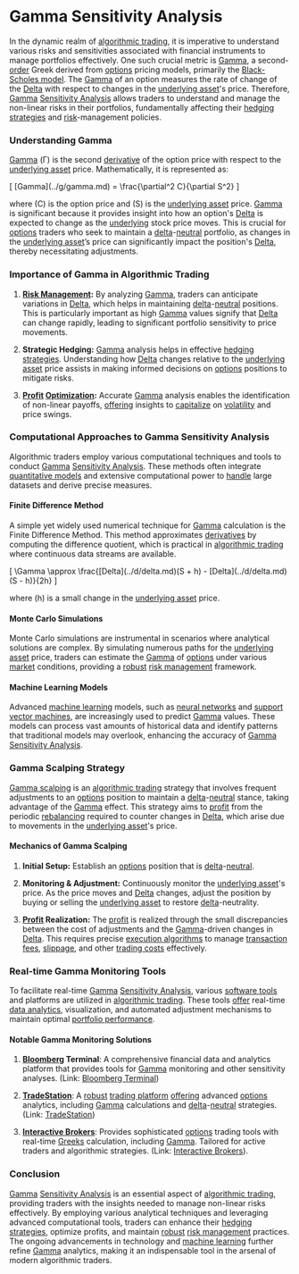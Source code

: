 # Gamma Sensitivity Analysis

In the dynamic realm of [algorithmic trading](../a/algorithmic_trading.md), it is imperative to understand various risks and sensitivities associated with financial instruments to manage portfolios effectively. One such crucial metric is [Gamma](../g/gamma.md), a second-[order](../o/order.md) Greek derived from [options](../o/options.md) pricing models, primarily the [Black-Scholes model](../b/black-scholes_model.md). The [Gamma](../g/gamma.md) of an option measures the rate of change of the [Delta](../d/delta.md) with respect to changes in the [underlying asset](../u/underlying_asset.md)'s price. Therefore, [Gamma](../g/gamma.md) [Sensitivity Analysis](../s/sensitivity_analysis.md) allows traders to understand and manage the non-linear risks in their portfolios, fundamentally affecting their [hedging strategies](../h/hedging_strategies.md) and [risk](../r/risk.md)-management policies.

### Understanding Gamma

[Gamma](../g/gamma.md) (Γ) is the second [derivative](../d/derivative.md) of the option price with respect to the [underlying asset](../u/underlying_asset.md) price. Mathematically, it is represented as:

\[ \[Gamma](../g/gamma.md) = \frac{\partial^2 C}{\partial S^2} \]

where \(C\) is the option price and \(S\) is the [underlying asset](../u/underlying_asset.md) price. [Gamma](../g/gamma.md) is significant because it provides insight into how an option's [Delta](../d/delta.md) is expected to change as the [underlying](../u/underlying.md) stock price moves. This is crucial for [options](../o/options.md) traders who seek to maintain a [delta](../d/delta.md)-[neutral](../n/neutral.md) portfolio, as changes in the [underlying asset](../u/underlying_asset.md)’s price can significantly impact the position's [Delta](../d/delta.md), thereby necessitating adjustments.

### Importance of Gamma in Algorithmic Trading

1. **[Risk Management](../r/risk_management.md):** By analyzing [Gamma](../g/gamma.md), traders can anticipate variations in [Delta](../d/delta.md), which helps in maintaining [delta](../d/delta.md)-[neutral](../n/neutral.md) positions. This is particularly important as high [Gamma](../g/gamma.md) values signify that [Delta](../d/delta.md) can change rapidly, leading to significant portfolio sensitivity to price movements.
   
2. **Strategic Hedging:** [Gamma](../g/gamma.md) analysis helps in effective [hedging strategies](../h/hedging_strategies.md). Understanding how [Delta](../d/delta.md) changes relative to the [underlying asset](../u/underlying_asset.md) price assists in making informed decisions on [options](../o/options.md) positions to mitigate risks.

3. **[Profit](../p/profit.md) [Optimization](../o/optimization.md):** Accurate [Gamma](../g/gamma.md) analysis enables the identification of non-linear payoffs, [offering](../o/offering.md) insights to [capitalize](../c/capitalize.md) on [volatility](../v/volatility.md) and price swings.

### Computational Approaches to Gamma Sensitivity Analysis

Algorithmic traders employ various computational techniques and tools to conduct [Gamma](../g/gamma.md) [Sensitivity Analysis](../s/sensitivity_analysis.md). These methods often integrate [quantitative models](../q/quantitative_models.md) and extensive computational power to [handle](../h/handle.md) large datasets and derive precise measures.

#### Finite Difference Method

A simple yet widely used numerical technique for [Gamma](../g/gamma.md) calculation is the Finite Difference Method. This method approximates [derivatives](../d/derivatives.md) by computing the difference quotient, which is practical in [algorithmic trading](../a/algorithmic_trading.md) where continuous data streams are available.

\[ \Gamma \approx \frac{\[Delta](../d/delta.md)(S + h) - \[Delta](../d/delta.md)(S - h)}{2h} \]

where \(h\) is a small change in the [underlying asset](../u/underlying_asset.md) price.

#### Monte Carlo Simulations

Monte Carlo simulations are instrumental in scenarios where analytical solutions are complex. By simulating numerous paths for the [underlying asset](../u/underlying_asset.md) price, traders can estimate the [Gamma](../g/gamma.md) of [options](../o/options.md) under various [market](../m/market.md) conditions, providing a [robust](../r/robust.md) [risk management](../r/risk_management.md) framework.

#### Machine Learning Models

Advanced [machine learning](../m/machine_learning.md) models, such as [neural networks](../n/neural_networks_in_trading.md) and [support vector machines](../s/support_vector_machines_in_trading.md), are increasingly used to predict [Gamma](../g/gamma.md) values. These models can process vast amounts of historical data and identify patterns that traditional models may overlook, enhancing the accuracy of [Gamma](../g/gamma.md) [Sensitivity Analysis](../s/sensitivity_analysis.md).

### Gamma Scalping Strategy

[Gamma scalping](../g/gamma_scalping.md) is an [algorithmic trading](../a/algorithmic_trading.md) strategy that involves frequent adjustments to an [options](../o/options.md) position to maintain a [delta](../d/delta.md)-[neutral](../n/neutral.md) stance, taking advantage of the [Gamma](../g/gamma.md) effect. This strategy aims to [profit](../p/profit.md) from the periodic [rebalancing](../r/rebalancing.md) required to counter changes in [Delta](../d/delta.md), which arise due to movements in the [underlying asset](../u/underlying_asset.md)'s price.

#### Mechanics of Gamma Scalping

1. **Initial Setup:** Establish an [options](../o/options.md) position that is [delta](../d/delta.md)-[neutral](../n/neutral.md).
   
2. **Monitoring & Adjustment:** Continuously monitor the [underlying asset](../u/underlying_asset.md)'s price. As the price moves and [Delta](../d/delta.md) changes, adjust the position by buying or selling the [underlying asset](../u/underlying_asset.md) to restore [delta](../d/delta.md)-neutrality.

3. **[Profit](../p/profit.md) Realization:** The [profit](../p/profit.md) is realized through the small discrepancies between the cost of adjustments and the [Gamma](../g/gamma.md)-driven changes in [Delta](../d/delta.md). This requires precise [execution algorithms](../e/execution_algorithms.md) to manage [transaction fees](../t/transaction_fees.md), [slippage](../s/slippage.md), and other [trading costs](../t/trading_costs.md) effectively.

### Real-time Gamma Monitoring Tools

To facilitate real-time [Gamma](../g/gamma.md) [Sensitivity Analysis](../s/sensitivity_analysis.md), various [software tools](../s/software_tools_for_trading.md) and platforms are utilized in [algorithmic trading](../a/algorithmic_trading.md). These tools [offer](../o/offer.md) real-time [data analytics](../d/data_analytics.md), visualization, and automated adjustment mechanisms to maintain optimal [portfolio performance](../p/portfolio_performance.md).

#### Notable Gamma Monitoring Solutions

1. **[Bloomberg](../b/bloomberg.md) Terminal**: A comprehensive financial data and analytics platform that provides tools for [Gamma](../g/gamma.md) monitoring and other sensitivity analyses. (Link: [Bloomberg Terminal](https://www.bloomberg.com/professional/solution/bloomberg-terminal/))
   
2. **[TradeStation](../t/tradestation.md)**: A [robust](../r/robust.md) [trading platform](../t/trading_platform.md) [offering](../o/offering.md) advanced [options](../o/options.md) analytics, including [Gamma](../g/gamma.md) calculations and [delta](../d/delta.md)-[neutral](../n/neutral.md) strategies. (Link: [TradeStation](https://www.tradestation.com/))
   
3. **[Interactive Brokers](../i/interactive_brokers.md)**: Provides sophisticated [options](../o/options.md) trading tools with real-time [Greeks](../g/greeks.md) calculation, including [Gamma](../g/gamma.md). Tailored for active traders and algorithmic strategies. (Link: [Interactive Brokers](https://www.interactivebrokers.com/)).

### Conclusion

[Gamma](../g/gamma.md) [Sensitivity Analysis](../s/sensitivity_analysis.md) is an essential aspect of [algorithmic trading](../a/algorithmic_trading.md), providing traders with the insights needed to manage non-linear risks effectively. By employing various analytical techniques and leveraging advanced computational tools, traders can enhance their [hedging strategies](../h/hedging_strategies.md), optimize profits, and maintain [robust](../r/robust.md) [risk management](../r/risk_management.md) practices. The ongoing advancements in technology and [machine learning](../m/machine_learning.md) further refine [Gamma](../g/gamma.md) analytics, making it an indispensable tool in the arsenal of modern algorithmic traders.
